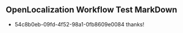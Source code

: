 ## OpenLocalization Workflow Test MarkDown
* 54c8b0eb-09fd-4f52-98a1-0fb8609e0084 
thanks!<!--HONumber=Mar16_HO4-->
